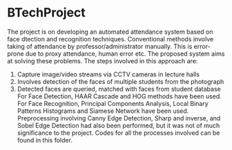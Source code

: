 # BTechProject
The project is on developing an automated attendance system based on face dtection and recognition techniques. Conventional methods involve taking of attendance 
by professor/administrator manually. This is error-prone due to proxy attendance, human error etc. The proposed system aims at solving these problems. The steps 
involved in this approach are:
1. Capture image/video streams via CCTV cameras in lecture halls 
2. Involves detection of the faces of multiple students from the photograph
3. Detected faces are queried, matched with faces from student database 
For Face Detection, HAAR Cascade and HOG methods have been used. For Face Recognition, Principal Components Analysis, Local Binary Patterns Histograms and Siamese
Network have been used.
Preprocessing involving Canny Edge Detection, Sharp and inverse, and Sobel Edge Detection had also been performed, but it was not of much significance to the
project. 
Codes for all the processes involved can be found in this folder.


